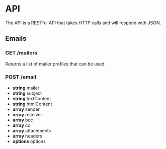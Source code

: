 # API

The API is a RESTful API that takes HTTP calls and will respond with JSON.

## Emails

### GET /mailers

Returns a list of mailer profiles that can be used.

### POST /email

 * **string** mailer
 * **string** subject
 * **string** textContent
 * **string** htmlContent
 * **array** sender
 * **array** receiver
 * **array** bcc
 * **array** cc
 * **array** attachments
 * **array** headers
 * **options** options
